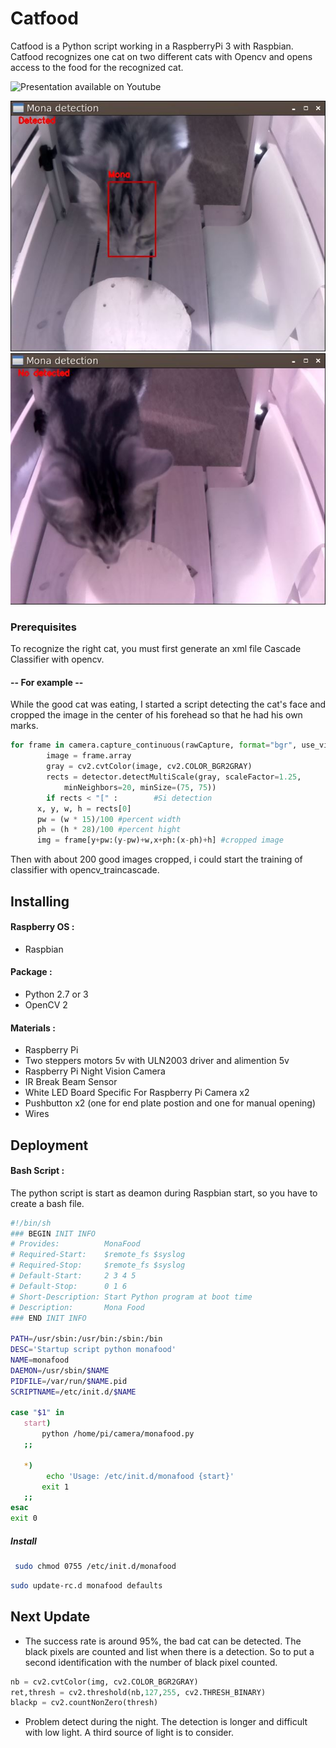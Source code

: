 # Catfood

Catfood is a Python script working in a RaspberryPi 3 with Raspbian. Catfood recognizes one cat on two different cats with Opencv and opens access to the food for the recognized cat.

![Presentation available on Youtube](https://www.youtube.com/watch?v=SBdEA9haOWg&t=1s)

![Authorized cat](https://github.com/Set3007/Catfood/blob/master/Extra/Captur/CaptureMona.JPG)
![Unauthorized cat](https://github.com/Set3007/Catfood/blob/master/Extra/Captur/CaptureTiti.JPG)

### Prerequisites
To recognize the right cat, you must first generate an xml file Cascade Classifier with opencv.
#### -- For example --
While the good cat was eating, I started a script detecting the cat's face and cropped the image in the center of his forehead so that he had his own marks.
```python
for frame in camera.capture_continuous(rawCapture, format="bgr", use_video_port=True):
		image = frame.array
		gray = cv2.cvtColor(image, cv2.COLOR_BGR2GRAY)
		rects = detector.detectMultiScale(gray, scaleFactor=1.25,
			minNeighbors=20, minSize=(75, 75))
		if rects < "[" :		#Si detection
      x, y, w, h = rects[0] 
      pw = (w * 15)/100 #percent width
      ph = (h * 28)/100 #percent hight
      img = frame[y+pw:(y-pw)+w,x+ph:(x-ph)+h] #cropped image
```
Then with about 200 good images cropped, i could start the training of classifier with opencv_traincascade.

## Installing
#### Raspberry OS : 
 - Raspbian
#### Package :
 - Python 2.7 or 3
 - OpenCV 2
#### Materials : 
 - Raspberry Pi
 - Two steppers motors 5v with ULN2003 driver and alimention 5v
 - Raspberry Pi Night Vision Camera
 - IR Break Beam Sensor 
 - White LED Board Specific For Raspberry Pi Camera x2
 - Pushbutton x2 (one for end plate postion and one for manual opening) 
 - Wires
 
 ## Deployment
 #### Bash Script :
 The python script is start as deamon during Raspbian start, so you have to create a bash file.
 ```bash
 #!/bin/sh
### BEGIN INIT INFO
# Provides:          MonaFood
# Required-Start:    $remote_fs $syslog
# Required-Stop:     $remote_fs $syslog
# Default-Start:     2 3 4 5
# Default-Stop:      0 1 6
# Short-Description: Start Python program at boot time
# Description:       Mona Food
### END INIT INFO

PATH=/usr/sbin:/usr/bin:/sbin:/bin
DESC='Startup script python monafood'
NAME=monafood
DAEMON=/usr/sbin/$NAME
PIDFILE=/var/run/$NAME.pid
SCRIPTNAME=/etc/init.d/$NAME

case "$1" in
    start)
        python /home/pi/camera/monafood.py
    ;;

    *)
         echo 'Usage: /etc/init.d/monafood {start}'
        exit 1
    ;;
esac
exit 0
 ```
##### Install
```bash
 sudo chmod 0755 /etc/init.d/monafood
 ```
 ```bash
 sudo update-rc.d monafood defaults
 ```

 
## Next Update

- The success rate is around 95%, the bad cat can be detected. The black pixels are counted and list when there is a detection. So to put a second identification with the number of black pixel counted.
```python
nb = cv2.cvtColor(img, cv2.COLOR_BGR2GRAY)
ret,thresh = cv2.threshold(nb,127,255, cv2.THRESH_BINARY)
blackp = cv2.countNonZero(thresh)
```

- Problem detect during the night. The detection is longer and difficult with low light. A third source of light is to consider.




